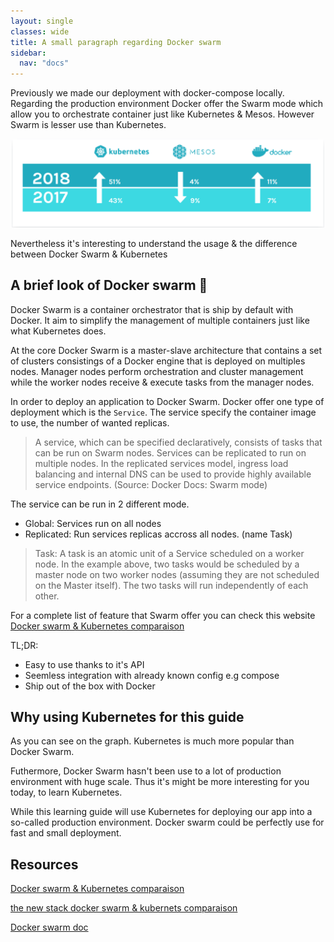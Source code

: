 ```yaml
---
layout: single
classes: wide
title: A small paragraph regarding Docker swarm
sidebar:
  nav: "docs"
---
```


Previously we made our deployment with docker-compose locally. Regarding the production environment Docker offer the Swarm mode which allow you to orchestrate container just like Kubernetes & Mesos. However Swarm is lesser use than Kubernetes.

<p align="center">
  <img src="../img/usage.png" alt="drawing" width="500"/>
</p>

Nevertheless it's interesting to understand the usage & the difference between Docker Swarm & Kubernetes

## A brief look of Docker swarm 🐳

Docker Swarm is a container orchestrator that is ship by default with Docker. It aim to simplify the management of multiple containers just like what Kubernetes does.

At the core Docker Swarm is a master-slave architecture that contains a set of clusters consistings of a Docker engine that is deployed on multiples nodes. Manager nodes perform orchestration and cluster management while the worker nodes receive & execute tasks from the manager nodes.

In order to deploy an application to Docker Swarm. Docker offer one type of deployment which is the ```Service```. The service specify the container image to use, the number of wanted replicas.

> A service, which can be specified declaratively, consists of tasks that can be run on Swarm nodes. Services can be replicated to run on multiple nodes. In the replicated services model, ingress load balancing and internal DNS can be used to provide highly available service endpoints. (Source: Docker Docs: Swarm mode)

The service can be run in 2 different mode.

- Global: Services run on all nodes
- Replicated: Run services replicas accross all nodes. (name Task)

> Task: A task is an atomic unit of a Service scheduled on a worker node. In the example above, two tasks would be scheduled by a master node on two worker nodes (assuming they are not scheduled on the Master itself). The two tasks will run independently of each other.

For a complete list of feature that Swarm offer you can check this website [Docker swarm & Kubernetes comparaison](https://platform9.com/blog/kubernetes-docker-swarm-compared/)

TL;DR:

- Easy to use thanks to it's API
- Seemless integration with already known config e.g compose
- Ship out of the box with Docker

## Why using Kubernetes for this guide

As you can see on the graph. Kubernetes is much more popular than Docker Swarm. 

Futhermore, Docker Swarm hasn't been use to a lot of production environment with huge scale. Thus it's might be more interesting for you today, to learn Kubernetes.

While this learning guide will use Kubernetes for deploying our app into a so-called production environment. Docker swarm could be perfectly use for fast and small deployment.

## Resources

[Docker swarm & Kubernetes comparaison](https://platform9.com/blog/kubernetes-docker-swarm-compared/)

[the new stack docker swarm & kubernets comparaison](https://thenewstack.io/kubernetes-vs-docker-swarm-whats-the-difference/)

[Docker swarm doc](https://docs.docker.com/engine/swarm/)
